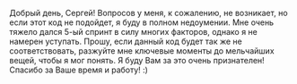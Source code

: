 Добрый день, Сергей!
Вопросов у меня, к сожалению, не возникает, но если этот код не подойдет, я буду в полном недоумении.
Мне очень тяжело дался 5-ый спринт в силу многих факторов, однако я не намерен уступать.
Прошу, если данный код будет так же не соответствовать, разжуйте мне ключевые моменты до мельчайших вещей, чтобы я мог понять.
Я буду Вам за это очень признателен!
Спасибо за Ваше время и работу! :)